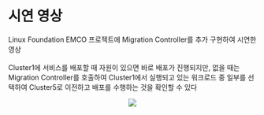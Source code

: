 # 시연 영상
Linux Foundation EMCO 프로젝트에 Migration Controller를 추가 구현하여 시연한 영상 <br/><br/>
Cluster1에 서비스를 배포할 때 자원이 있으면 바로 배포가 진행되지만, 없을 때는 Migration Controller를 호출하여 Cluster1에서 실행되고 있는 워크로드 중 일부를 선택하여 Cluster5로 이전하고 배포를 수행하는 것을 확인할 수 있다

<p align="center">
  <img src="https://github.com/dbswlgp/emco/assets/46889729/5f9c103f-3d50-4aa7-a038-680db8942695">
</p>
